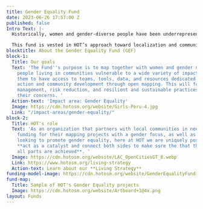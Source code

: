 ```yaml
---
title: Gender Equality Fund
date: 2023-06-26 17:57:00 Z
published: false
Intro Text: |-
  Historically, women and gender-diverse people have been underrepresented in the mapping community. Increasing their inclusion in mapping activities and focusing on gender-sensitive tagging can lead to a map that more accurately represents the world around us, which leads to more equitable outcomes. That is why we strive to enable gender-focused projects that directly speak to gendered issues in the disaster and humanitarian sector, as well as integrate gender-sensitive data across the rest of our [Impact Areas](https://www.hotosm.org/impact-areas/) to improve the quality of life for communities vulnerable to disasters or experiencing poverty.

  This fund is vested in HOT’s approach toward localization and community grant-making, and we expect to raise **$5 million US Dollars** from transformational gifts from foundations, institutions, and individual donors, which will be strategically aligned with local, female, and gender-diverse led mapping projects throughout our [four regional hubs:](https://www.hotosm.org/hubs/) Latin America and the Caribbean; East and South Africa, West and North Africa; and Asia Pacific.
blocktitle: About the Gender Equality Fund (GEF)
block-1:
  Title: Our goals
  Text: 'The Fund''s purpose is to map together with women and gender non-conforming
    people living in communities vulnerable to a wide variety of impacts. We aim for
    them to have access to teams, tools, data, and resources dedicated to humanitarian
    action and community development through open mapping. This will foster disaster
    management, risk reduction, and resilient and sustainable practices that center
    their concerns. '
  Action-text: 'Impact area: Gender Equality'
  Image: https://cdn.hotosm.org/website/Girls-Peru-4.jpg
  Link: "/impact-areas/gender-equality/"
block-2:
  Title: HOT's role
  Text: 'As an organization that partners with local communities in need of sustainable
    funding for their mapping projects with a gender focus, as well as with donors
    looking to promote gender equality, here at HOT we are uniquely positioned to
    **act as a catalyst and connect both sides to make sure the that the goals of
    all parts are achieved**. '
  Image: https://cdn.hotosm.org/website/LAC_OpenCitiesGT_8.webp
  Link: https://www.hotosm.org/living-strategy
  Action-text: Learn about our **Living Strategy**
funding-model-image: https://cdn.hotosm.org/website/GenderEqualityFundingModel2.png
fund-map:
  Title: Sample of HOT's Gender Equality projects
  Image: https://cdn.hotosm.org/website/Artboard+1@4x.png
layout: Funds
---
```



